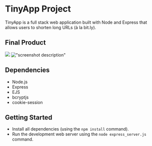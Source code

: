 # TinyApp Project

TinyApp is a full stack web application built with Node and Express that allows users to shorten long URLs (à la bit.ly).

## Final Product

![<img width="1510" alt="Screen Shot 2022-07-06 at 6 23 12 PM" src="https://user-images.githubusercontent.com/99279776/177670460-455312ee-db85-4287-935f-38120dec441a.png">
](#)
!["screenshot description"](#)

## Dependencies

- Node.js
- Express
- EJS
- bcryptjs
- cookie-session

## Getting Started

- Install all dependencies (using the `npm install` command).
- Run the development web server using the `node express_server.js` command.
